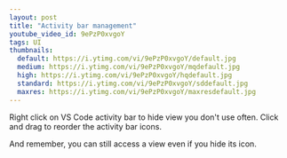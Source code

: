 ```yaml
---
layout: post
title: "Activity bar management"
youtube_video_id: 9ePzP0xvgoY
tags: UI
thumbnails:
  default: https://i.ytimg.com/vi/9ePzP0xvgoY/default.jpg
  medium: https://i.ytimg.com/vi/9ePzP0xvgoY/mqdefault.jpg
  high: https://i.ytimg.com/vi/9ePzP0xvgoY/hqdefault.jpg
  standard: https://i.ytimg.com/vi/9ePzP0xvgoY/sddefault.jpg
  maxres: https://i.ytimg.com/vi/9ePzP0xvgoY/maxresdefault.jpg
---
```


Right click on VS Code activity bar to hide view you don't use often. Click and drag to reorder the activity bar icons.

And remember, you can still access a view even if you hide its icon.
